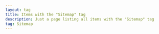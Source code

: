 ```yaml
---
layout: tag
title: Items with the "Sitemap" tag
description: Just a page listing all items with the "Sitemap" tag
tag: Sitemap
---
```

